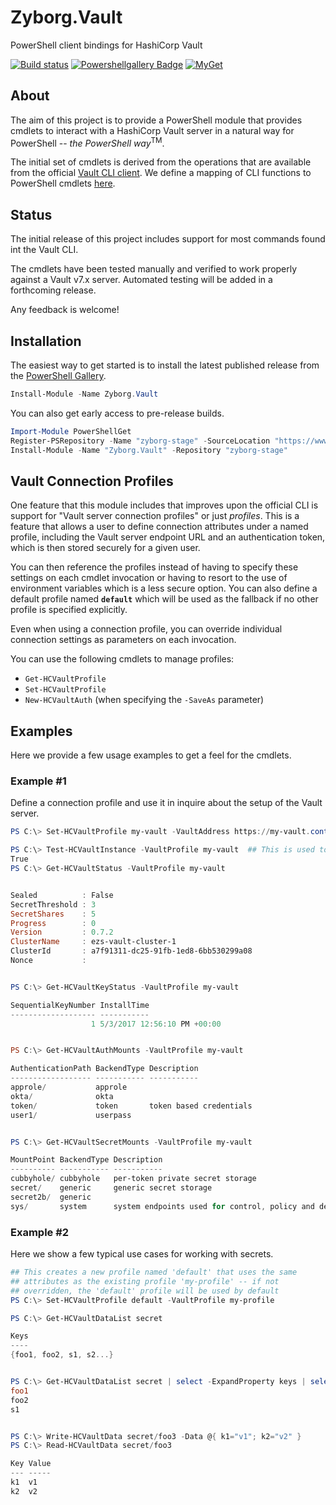 # Zyborg.Vault
PowerShell client bindings for HashiCorp Vault

[![Build status](https://ci.appveyor.com/api/projects/status/ldby4js60k32mqtl?svg=true)](https://ci.appveyor.com/project/ebekker/zyborg-vault)
[![Powershellgallery Badge][psgallery-badge]][psgallery-status]
[![MyGet](https://img.shields.io/myget/zyborg-stage/v/Zyborg.Vault.svg)](https://www.myget.org/feed/zyborg-stage/package/nuget/Zyborg.Vault)


## About

The aim of this project is to provide a PowerShell module that provides cmdlets
to interact with a HashiCorp Vault server in a natural way for PowerShell -- *the PowerShell way*<sup>TM</sup>.

The initial set of cmdlets is derived from the operations that are available
from the official [Vault CLI client](https://www.vaultproject.io/docs/commands/index.html).
We define a mapping of CLI functions to PowerShell cmdlets
[here](https://docs.google.com/spreadsheets/d/19Jt7iKim0CTmUPTF5sqga_D-yqYgCc3bmQSLmYmE6aQ/edit?usp=sharing).

[psgallery-badge]: https://img.shields.io/badge/PowerShell_Gallery-LATEST-green.svg
[psgallery-status]: https://www.powershellgallery.com/packages/Zyborg.Vault

## Status

The initial release of this project includes support for most commands found int the Vault CLI.

The cmdlets have been tested manually and verified to work properly against a Vault v7.x server.  Automated testing will be added in a forthcoming release.

Any feedback is welcome!

## Installation

The easiest way to get started is to install the latest published release from the [PowerShell Gallery](https://www.powershellgallery.com/packages/Zyborg.Vault).

```PowerShell
Install-Module -Name Zyborg.Vault
```

You can also get early access to pre-release builds.

```PowerShell
Import-Module PowerShellGet
Register-PSRepository -Name "zyborg-stage" -SourceLocation "https://www.myget.org/F/zyborg-stage/api/v3/index.json"
Install-Module -Name "Zyborg.Vault" -Repository "zyborg-stage"
```

## Vault Connection Profiles

One feature that this module includes that improves upon the official CLI is support for "Vault server connection profiles" or just *profiles*.  This is a feature that allows a user to define connection attributes under a named profile, including the Vault server endpoint URL and an authentication token, which is then stored securely for a given user.

You can then reference the profiles instead of having to specify these settings on each cmdlet invocation or having to resort to the use of environment variables which is a less secure option.  You can also define a default profile named **`default`** which will be used as the fallback if no other profile is specified explicitly.

Even when using a connection profile, you can override individual connection settings as parameters on each invocation.

You can use the following cmdlets to manage profiles:
* `Get-HCVaultProfile`
* `Set-HCVaultProfile`
* `New-HCVaultAuth` (when specifying the `-SaveAs` parameter)

## Examples

Here we provide a few usage examples to get a feel for the cmdlets.

### Example #1

Define a connection profile and use it in inquire about the setup of the Vault server.

```PowerShell
PS C:\> Set-HCVaultProfile my-vault -VaultAddress https://my-vault.contoso.local:8200 -VaultToken xxxx-yyyy-zzzz

PS C:\> Test-HCVaultInstance -VaultProfile my-vault  ## This is used to verify Vault server is initialized
True
PS C:\> Get-HCVaultStatus -VaultProfile my-vault


Sealed          : False
SecretThreshold : 3
SecretShares    : 5
Progress        : 0
Version         : 0.7.2
ClusterName     : ezs-vault-cluster-1
ClusterId       : a7f91311-dc25-91fb-1ed8-6bb530299a08
Nonce           :


PS C:\> Get-HCVaultKeyStatus -VaultProfile my-vault

SequentialKeyNumber InstallTime
------------------- -----------
                  1 5/3/2017 12:56:10 PM +00:00


PS C:\> Get-HCVaultAuthMounts -VaultProfile my-vault

AuthenticationPath BackendType Description
------------------ ----------- -----------
approle/           approle
okta/              okta
token/             token       token based credentials
user1/             userpass


PS C:\> Get-HCVaultSecretMounts -VaultProfile my-vault

MountPoint BackendType Description                                             MountConfiguration
---------- ----------- -----------                                             ------------------
cubbyhole/ cubbyhole   per-token private secret storage                        VaultSharp.Backends.System.Models.Mou...
secret/    generic     generic secret storage                                  VaultSharp.Backends.System.Models.Mou...
secret2b/  generic                                                             VaultSharp.Backends.System.Models.Mou...
sys/       system      system endpoints used for control, policy and debugging VaultSharp.Backends.System.Models.Mou...
```

### Example #2

Here we show a few typical use cases for working with secrets.

```PowerShell
## This creates a new profile named 'default' that uses the same
## attributes as the existing profile 'my-profile' -- if not
## overridden, the 'default' profile will be used by default
PS C:\> Set-HCVaultProfile default -VaultProfile my-profile

PS C:\> Get-HCVaultDataList secret

Keys
----
{foo1, foo2, s1, s2...}


PS C:\> Get-HCVaultDataList secret | select -ExpandProperty keys | select -First 3
foo1
foo2
s1


PS C:\> Write-HCVaultData secret/foo3 -Data @{ k1="v1"; k2="v2" }
PS C:\> Read-HCVaultData secret/foo3

Key Value
--- -----
k1  v1
k2  v2
```
